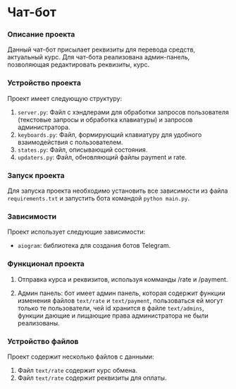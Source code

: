 # Чат-бот

### Описание проекта

Данный чат-бот присылает реквизиты для перевода средств, актуальный курс. Для чат-бота реализована админ-панель, позволяющая редактировать реквизиты, курс.

### Устройство проекта

Проект имеет следующую структуру:
1. `server.py`: Файл с хэндлерами для обработки запросов пользователя (текстовые запросы и обработка клавиатуры) и запросов администратора.
2. `keyboards.py`: Файл, формирующий клавиатуру для удобного взаимодействия с пользователем.
3. `states.py`: Файл, описывающий состояния.
4. `updaters.py`: Файл, обновляющий файлы payment и rate.
   
### Запуск проекта

Для запуска проекта необходимо установить все зависимости из файла `requirements.txt` и запустить бота командой `python main.py`.

### Зависимости

Проект использует следующие зависимости:
- `aiogram`: библиотека для создания ботов Telegram.

### Функционал проекта

1. Отправка курса и реквизитов, используя комманды /rate и /payment.

2. Админ панель: бот имеет админ панель, которая содержит функции изменения файлов `text/rate` и `text/payment`, пользоваться ей могут только те пользователи, чей id хранится в файле `text/admins`, функции дающие и лищающие права администратора не были реализованы.

### Устройство файлов

Проект содержит несколько файлов с данными:
1. Файл `text/rate` содержит курс обмена.
2. Файл `text/rate` содержит реквизиты для оплаты. 
